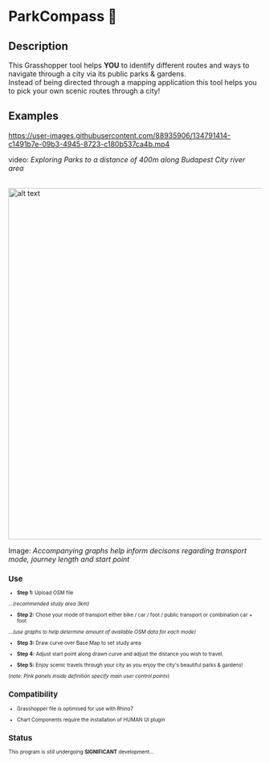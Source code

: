 # ParkCompass :compass:

## Description
This Grasshopper tool helps **YOU** to identify different routes and ways to navigate through a city via its public parks & gardens.      
Instead of being directed through a mapping application this tool helps you to pick your own scenic routes through a city!

## Examples


https://user-images.githubusercontent.com/88935906/134791414-c1491b7e-09b3-4945-8723-c180b537ca4b.mp4 

video:   *Exploring Parks to a distance of 400m along Budapest City river area*
<br>
<br>

<img src="https://user-images.githubusercontent.com/88935906/134791631-4b84e005-2ffd-43d4-8013-df02276d9c82.png" alt="alt text" width="700">

Image:  *Accompanying graphs help inform decisons regarding transport mode, journey length and start point*
 <font size="1">

## Use

- **Step 1:** Upload OSM file 

...*(recommended study area 3km)*
<br>
  
- **Step 2:** Chose your mode of transport either bike / car / foot / public transport or combination car + foot

...*(use graphs to help determine amount of available OSM data for each mode)*
<br>
 
- **Step 3:** Draw curve over Base Map to set study area
  <br>  
  
- **Step 4:** Adjust start point along drawn curve and adjust the distance you wish to travel.
  <br>
  
- **Step 5:** Enjoy scenic travels through your city as you enjoy the city's beautiful parks & gardens!

(*note: Pink panels inside definition specify main user control points*)

## Compatibility

- Grasshopper file is optimised for use with Rhino7
  
- Chart Components require the installation of HUMAN UI plugin

## Status

This program is *still* undergoing **SIGNIFICANT** development...
